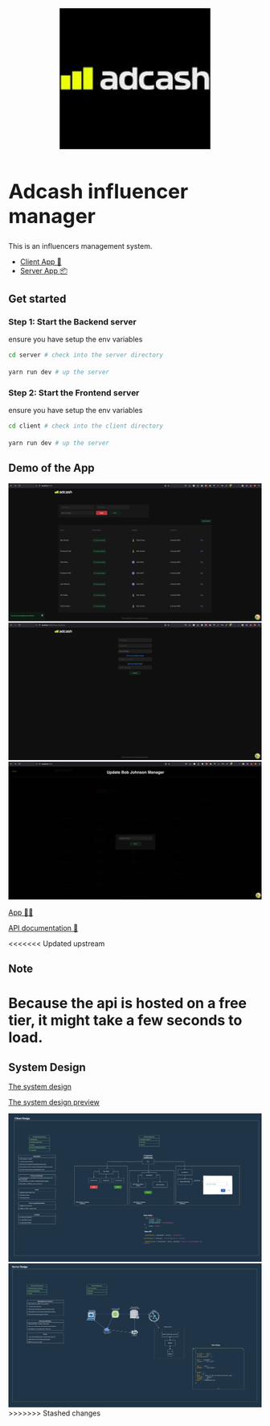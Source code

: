 <div align="center">
  <a href="https://github.com/emmanuelonah/adcash-influencer-manager">
    <img src="./client/src/design-system/assets/icn-logo.jpeg" alt="Logo" width="300" />
  </a>
</div>

<h1 align="left" style="font-size:40px;">Adcash influencer manager</h1>

This is an influencers management system.

* [Client App 🎨](./client/README.md)
* [Server App 📦](./server/README.md)

## Get started

### Step 1: Start the Backend server

ensure you have setup the env variables

```bash
cd server # check into the server directory

yarn run dev # up the server
```

### Step 2: Start the Frontend server

ensure you have setup the env variables

```bash
cd client # check into the client directory

yarn run dev # up the server
```

## Demo of the App

<img src="./client/src/design-system/assets/icn-demo-home.png" alt="List influencers page">
<img src="./client/src/design-system/assets/icn-demo-create.png" alt="Create influencer page">
<img src="./client/src/design-system/assets/icn-demo-update.png" alt="Update influencer page">

[App 👨‍🎨](https://adcash-influencer-manager.netlify.app/)

[API documentation 🤖](https://documenter.getpostman.com/view/7240396/2sAYJ9BJpz#d95807cc-bb9a-41ad-ae05-9be7ebd86ee7)

<<<<<<< Updated upstream
## Note
Because the api is hosted on a free tier, it might take a few seconds to load.
=======
## System Design

[The system design](./system-design.dio)

[The system design preview](./system-design.svg)

<img src="./client/src/design-system/assets/icn-client-system-design.png" alt="Client system design">
<img src="./client/src/design-system/assets/icn-server-system-design.png" alt="Server system design">
>>>>>>> Stashed changes
